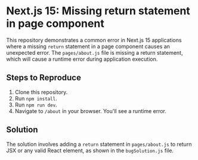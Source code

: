 # Next.js 15: Missing return statement in page component
This repository demonstrates a common error in Next.js 15 applications where a missing `return` statement in a page component causes an unexpected error.  The `pages/about.js` file is missing a return statement, which will cause a runtime error during application execution.

## Steps to Reproduce
1. Clone this repository.
2. Run `npm install`.
3. Run `npm run dev`.
4. Navigate to `/about` in your browser. You'll see a runtime error.

## Solution
The solution involves adding a `return` statement in `pages/about.js` to return JSX or any valid React element, as shown in the `bugSolution.js` file.
